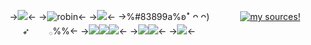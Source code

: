 ->![](https://i.postimg.cc/gJ9Sbfgx/Untitled2286-20240317214349.png)<-
->![robin](https://i.postimg.cc/VvWHRDBd/Untitled2284-20240317213226.png)<-
->![](https://i.postimg.cc/YqtP9BMg/Untitled2287-20240317214948.png)<-
->%#83899a%ʚꜜ ᴖ ᴖ)⠀ ⠀⠀⠀ [![my sources!](https://i.postimg.cc/vZBSr71Z/Untitled2290-20240317220110.png)](swore)⠀⠀ ⠀⠀➶⠀⠀⠀𓂂%%<-
->[![](https://i.postimg.cc/90bJTzC9/Untitled2292-20240317223738.png)](https://strangerthings.fandom.com/wiki/Robin_Buckley)[![](https://i.postimg.cc/nVGdNSBL/Untitled2292-20240317223820.png)](https://adventuretime.fandom.com/wiki/Marceline)[![](https://i.postimg.cc/bNLBSVw5/Untitled2292-20240317223729.png)](https://en.wikipedia.org/wiki/Maya_Hawke)<-
->[![](https://i.postimg.cc/Kzn9GJWJ/Untitled2291-20240317223658.png)](https://yellowjackets.fandom.com/wiki/Van_Palmer)[![](https://i.postimg.cc/wBRfP6QK/Untitled2291-20240317223651.png)](https://villains.fandom.com/wiki/Eleanor_Levetan)<-
->![](https://i.postimg.cc/9XdSCQ5C/Untitled2286-20240317214354.png)<-